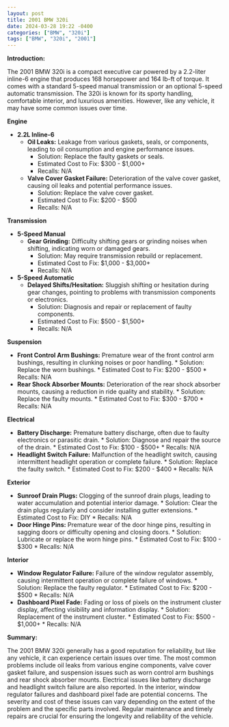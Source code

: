 ```yaml
---
layout: post
title: 2001 BMW 320i
date: 2024-03-28 19:22 -0400
categories: ["BMW", "320i"]
tags: ["BMW", "320i", "2001"]
---
```

**Introduction:**

The 2001 BMW 320i is a compact executive car powered by a 2.2-liter inline-6 engine that produces 168 horsepower and 164 lb-ft of torque. It comes with a standard 5-speed manual transmission or an optional 5-speed automatic transmission. The 320i is known for its sporty handling, comfortable interior, and luxurious amenities. However, like any vehicle, it may have some common issues over time.

**Engine**

* **2.2L Inline-6**
    * **Oil Leaks:** Leakage from various gaskets, seals, or components, leading to oil consumption and engine performance issues.
        * Solution: Replace the faulty gaskets or seals.
        * Estimated Cost to Fix: $300 - $1,000+
        * Recalls: N/A
    * **Valve Cover Gasket Failure:** Deterioration of the valve cover gasket, causing oil leaks and potential performance issues.
        * Solution: Replace the valve cover gasket.
        * Estimated Cost to Fix: $200 - $500
        * Recalls: N/A

**Transmission**

* **5-Speed Manual**
    * **Gear Grinding:** Difficulty shifting gears or grinding noises when shifting, indicating worn or damaged gears.
        * Solution: May require transmission rebuild or replacement.
        * Estimated Cost to Fix: $1,000 - $3,000+
        * Recalls: N/A
* **5-Speed Automatic**
    * **Delayed Shifts/Hesitation:** Sluggish shifting or hesitation during gear changes, pointing to problems with transmission components or electronics.
        * Solution: Diagnosis and repair or replacement of faulty components.
        * Estimated Cost to Fix: $500 - $1,500+
        * Recalls: N/A

**Suspension**

* **Front Control Arm Bushings:** Premature wear of the front control arm bushings, resulting in clunking noises or poor handling.
        * Solution: Replace the worn bushings.
        * Estimated Cost to Fix: $200 - $500
        * Recalls: N/A
* **Rear Shock Absorber Mounts:** Deterioration of the rear shock absorber mounts, causing a reduction in ride quality and stability.
        * Solution: Replace the faulty mounts.
        * Estimated Cost to Fix: $300 - $700
        * Recalls: N/A

**Electrical**

* **Battery Discharge:** Premature battery discharge, often due to faulty electronics or parasitic drain.
        * Solution: Diagnose and repair the source of the drain.
        * Estimated Cost to Fix: $100 - $500+
        * Recalls: N/A
* **Headlight Switch Failure:** Malfunction of the headlight switch, causing intermittent headlight operation or complete failure.
        * Solution: Replace the faulty switch.
        * Estimated Cost to Fix: $200 - $400
        * Recalls: N/A

**Exterior**

* **Sunroof Drain Plugs:** Clogging of the sunroof drain plugs, leading to water accumulation and potential interior damage.
        * Solution: Clear the drain plugs regularly and consider installing gutter extensions.
        * Estimated Cost to Fix: DIY
        * Recalls: N/A
* **Door Hinge Pins:** Premature wear of the door hinge pins, resulting in sagging doors or difficulty opening and closing doors.
        * Solution: Lubricate or replace the worn hinge pins.
        * Estimated Cost to Fix: $100 - $300
        * Recalls: N/A

**Interior**

* **Window Regulator Failure:** Failure of the window regulator assembly, causing intermittent operation or complete failure of windows.
        * Solution: Replace the faulty regulator.
        * Estimated Cost to Fix: $200 - $500
        * Recalls: N/A
* **Dashboard Pixel Fade:** Fading or loss of pixels on the instrument cluster display, affecting visibility and information display.
        * Solution: Replacement of the instrument cluster.
        * Estimated Cost to Fix: $500 - $1,000+
        * Recalls: N/A

**Summary:**

The 2001 BMW 320i generally has a good reputation for reliability, but like any vehicle, it can experience certain issues over time. The most common problems include oil leaks from various engine components, valve cover gasket failure, and suspension issues such as worn control arm bushings and rear shock absorber mounts. Electrical issues like battery discharge and headlight switch failure are also reported. In the interior, window regulator failures and dashboard pixel fade are potential concerns. The severity and cost of these issues can vary depending on the extent of the problem and the specific parts involved. Regular maintenance and timely repairs are crucial for ensuring the longevity and reliability of the vehicle.

